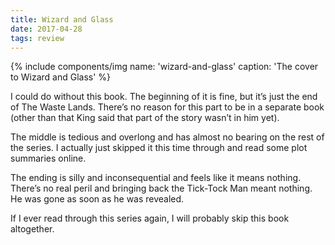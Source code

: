```yaml
---
title: Wizard and Glass
date: 2017-04-28
tags: review
---
```


{% include components/img name: 'wizard-and-glass' caption: 'The cover to Wizard and Glass' %}

I could do without this book. The beginning of it is fine, but it’s just the end of The Waste Lands. There’s no reason for this part to be in a separate book (other than that King said that part of the story wasn’t in him yet).

The middle is tedious and overlong and has almost no bearing on the rest of the series. I actually just skipped it this time through and read some plot summaries online.

The ending is silly and inconsequential and feels like it means nothing. There’s no real peril and bringing back the Tick-Tock Man meant nothing. He was gone as soon as he was revealed.

If I ever read through this series again, I will probably skip this book altogether.
